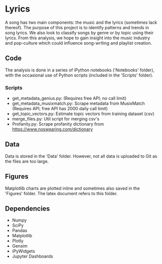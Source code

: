 # Lyrics
A song has two main components: the music and the lyrics (sometimes lack thereof). The purpose of this project is to identify patterns and trends in song lyrics. We also look to classify songs by genre or by topic using their lyrics. From this analysis, we hope to gain insight into the music industry and pop-culture which could influence song-writing and playlist creation. 

## Code
The analysis is done in a series of iPython notebooks ('Notebooks' folder), with the occasional use of Python scripts (included in the 'Scripts' folder).
### Scripts
* get_metadata_genius.py: (Requires free API; no call limit)
* get_metadata_musixmatch.py: Scrape metadata from MusixMatch (Requires API; free API has 2000 daily call limit) 
* get_topic_vectors.py: Estimate topic vectors from training dataset (csv)
* merge_files.py: Util script for merging csv's
* Profanity.py: Scrape profanity dictionary from https://www.noswearing.com/dictionary

## Data
Data is stored in the 'Data' folder. However, not all data is uploaded to Git as the files are too large.

## Figures
Matplotlib charts are plotted inline and sometimes also saved in the 'Figures' folder. The latex document refers to this folder.

## Dependencies
* Numpy
* SciPy
* Pandas
* Matplotlib
* Plotly
* Gensim
* iPyWidgets
* Jupyter Dashboards
